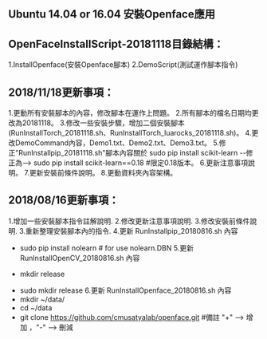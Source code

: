 Ubuntu 14.04 or 16.04 安裝Openface應用
----------------------------------------------------------------------------------------------------------------------------------

OpenFaceInstallScript-20181118目錄結構：
----------------------------------------------------------------------------------------------------------------------------------
1.InstallOpenface(安裝Openface腳本)
2.DemoScript(測試運作腳本指令)

2018/11/18更新事項：
----------------------------------------------------------------------------------------------------------------------------------
1.更動所有安裝腳本的內容，修改腳本在運作上問題。
2.所有腳本的檔名日期均更改為20181118。
3.修改一些安裝步驟，增加二個安裝腳本(RunInstallTorch_20181118.sh、RunInstallTorch_luarocks_20181118.sh)。
4.更改DemoCommand內容，Demo1.txt、Demo2.txt、Demo3.txt。
5.修正"RunInstallpip_20181118.sh"腳本內容關於
sudo pip install scikit-learn  --修正為--> sudo pip install scikit-learn==0.18 #限定0.18版本。
6.更新注意事項說明。
7.更新安裝前條件說明。
8.更動資料夾內容架構。

2018/08/16更新事項：
-----------------------------------------------------------------------------------------------------------------------------------
1.增加一些安裝腳本指令註解說明.
2.修改更新注意事項說明.
3.修改安裝前條件說明.
3.重新整理安裝腳本內的指令.
4.更新 RunInstallpip_20180816.sh 內容
  + sudo pip install nolearn # for use nolearn.DBN
5.更新 RunInstallOpenCV_20180816.sh 內容
  - mkdir release
  + sudo mkdir release
6.更新 RunInstallOpenface_20180816.sh 內容
  + mkdir ~/data/
  + cd ~/data
  + git clone https://github.com/cmusatyalab/openface.git
#備註 "+" --> 增加 ，"-" --> 刪減
